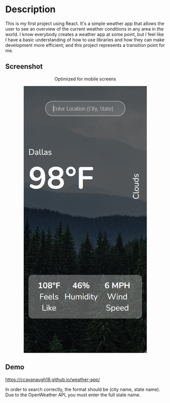 # Description

This is my first project using React. It's a simple weather app that allows the user to see an 
overview of the current weather conditions in any area in the world. I know everybody creates a weather 
app at some point, but I feel like I have a basic understanding of how to use libraries and how they can 
make development more efficient; and this project represents a transition point for me.

## Screenshot

<div style="text-align: center;">
  <p>Optimized for mobile screens</p>
  <img src="src/assets/screenshot.jpg" alt="Project Screenshot">
</div>

## Demo

https://ccavanaugh18.github.io/weather-app/

In order to search correctly, the format should be (city name, state name). Due to the OpenWeather API, 
you must enter the full state name.
